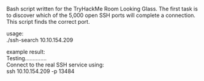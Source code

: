 Bash script written for the TryHackMe Room Looking Glass. The first task is to discover which of the 5,000 open SSH ports will complete a connection. This script finds the correct port.

usage:<br>
./ssh-search 10.10.154.209

example result:<br>
Testing..............<br>
Connect to the real SSH service using:<br>
ssh 10.10.154.209 -p 13484<br>
